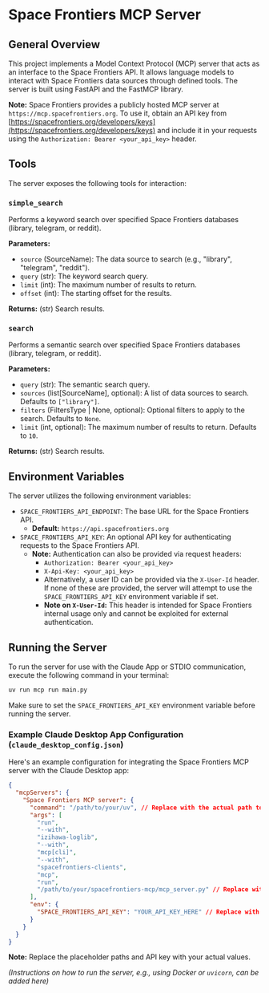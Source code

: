 # Space Frontiers MCP Server

## General Overview

This project implements a Model Context Protocol (MCP) server that acts as an interface to the Space Frontiers API. It allows language models to interact with Space Frontiers data sources through defined tools. The server is built using FastAPI and the FastMCP library.

**Note:** Space Frontiers provides a publicly hosted MCP server at `https://mcp.spacefrontiers.org`. To use it, obtain an API key from [https://spacefrontiers.org/developers/keys](https://spacefrontiers.org/developers/keys) and include it in your requests using the `Authorization: Bearer <your_api_key>` header.

## Tools

The server exposes the following tools for interaction:

### `simple_search`

Performs a keyword search over specified Space Frontiers databases (library, telegram, or reddit).

**Parameters:**

*   `source` (SourceName): The data source to search (e.g., "library", "telegram", "reddit").
*   `query` (str): The keyword search query.
*   `limit` (int): The maximum number of results to return.
*   `offset` (int): The starting offset for the results.

**Returns:** (str) Search results.

### `search`

Performs a semantic search over specified Space Frontiers databases (library, telegram, or reddit).

**Parameters:**

*   `query` (str): The semantic search query.
*   `sources` (list[SourceName], optional): A list of data sources to search. Defaults to `["library"]`.
*   `filters` (FiltersType | None, optional): Optional filters to apply to the search. Defaults to `None`.
*   `limit` (int, optional): The maximum number of results to return. Defaults to `10`.

**Returns:** (str) Search results.

## Environment Variables

The server utilizes the following environment variables:

*   `SPACE_FRONTIERS_API_ENDPOINT`: The base URL for the Space Frontiers API.
    *   **Default:** `https://api.spacefrontiers.org`
*   `SPACE_FRONTIERS_API_KEY`: An optional API key for authenticating requests to the Space Frontiers API.
    *   **Note:** Authentication can also be provided via request headers:
        *   `Authorization: Bearer <your_api_key>`
        *   `X-Api-Key: <your_api_key>`
        *   Alternatively, a user ID can be provided via the `X-User-Id` header. If none of these are provided, the server will attempt to use the `SPACE_FRONTIERS_API_KEY` environment variable if set.
        *   **Note on `X-User-Id`:** This header is intended for Space Frontiers internal usage only and cannot be exploited for external authentication.

## Running the Server

To run the server for use with the Claude App or STDIO communication, execute the following command in your terminal:

```bash
uv run mcp run main.py
```

Make sure to set the `SPACE_FRONTIERS_API_KEY` environment variable before running the server.

### Example Claude Desktop App Configuration (`claude_desktop_config.json`)

Here's an example configuration for integrating the Space Frontiers MCP server with the Claude Desktop app:

```json
{
  "mcpServers": {
    "Space Frontiers MCP server": {
      "command": "/path/to/your/uv", // Replace with the actual path to your uv installation
      "args": [
        "run",
        "--with",
        "izihawa-loglib",
        "--with",
        "mcp[cli]",
        "--with",
        "spacefrontiers-clients",
        "mcp",
        "run",
        "/path/to/your/spacefrontiers-mcp/mcp_server.py" // Replace with the actual path to mcp_server.py
      ],
      "env": {
        "SPACE_FRONTIERS_API_KEY": "YOUR_API_KEY_HERE" // Replace with your actual API key
      }
    }
  }
}
```
**Note:** Replace the placeholder paths and API key with your actual values.

_(Instructions on how to run the server, e.g., using Docker or `uvicorn`, can be added here)_ 